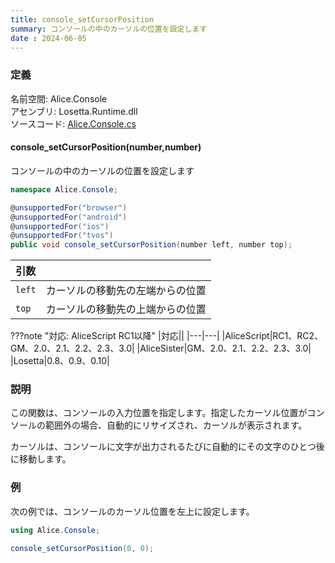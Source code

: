 ```yaml
---
title: console_setCursorPosition
summary: コンソールの中のカーソルの位置を設定します
date : 2024-06-05
---
```


### 定義
名前空間: Alice.Console<br/>
アセンブリ: Losetta.Runtime.dll<br/>
ソースコード: [Alice.Console.cs](https://github.com/WSOFT-Project/Losetta/blob/master/Losetta.Runtime/Alice.Console.cs)

#### console_setCursorPosition(number,number)

コンソールの中のカーソルの位置を設定します

```cs title="AliceScript"
namespace Alice.Console;

@unsupportedFor("browser")
@unsupportedFor("android")
@unsupportedFor("ios")
@unsupportedFor("tvos")
public void console_setCursorPosition(number left, number top);
```

|引数| |
|---|---|
|`left`|カーソルの移動先の左端からの位置|
|`top`|カーソルの移動先の上端からの位置|

???note "対応: AliceScript RC1以降"
    |対応||
    |---|---|
    |AliceScript|RC1、RC2、GM、2.0、2.1、2.2、2.3、3.0|
    |AliceSister|GM、2.0、2.1、2.2、2.3、3.0|
    |Losetta|0.8、0.9、0.10|

### 説明

この関数は、コンソールの入力位置を指定します。指定したカーソル位置がコンソールの範囲外の場合、自動的にリサイズされ、カーソルが表示されます。

カーソルは、コンソールに文字が出力されるたびに自動的にその文字のひとつ後に移動します。

### 例
次の例では、コンソールのカーソル位置を左上に設定します。

```cs title="AliceScript"
using Alice.Console;

console_setCursorPosition(0, 0);
```